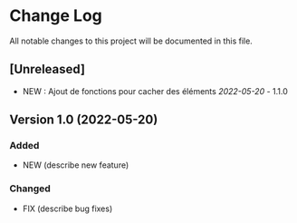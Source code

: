 # Change Log
All notable changes to this project will be documented in this file.

## [Unreleased]

- NEW : Ajout de fonctions pour cacher des éléments *2022-05-20* - 1.1.0


## Version 1.0  (2022-05-20)


### Added

- NEW (describe new feature)

### Changed

- FIX (describe bug fixes)

